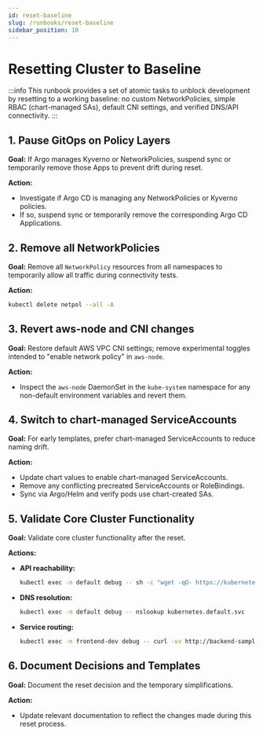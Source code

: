 ```yaml
---
id: reset-baseline
slug: /runbooks/reset-baseline
sidebar_position: 10
---
```


# Resetting Cluster to Baseline

:::info This runbook provides a set of atomic tasks to unblock development by resetting to a working baseline: no custom NetworkPolicies, simple RBAC (chart-managed SAs), default CNI settings, and verified DNS/API connectivity. :::

## 1. Pause GitOps on Policy Layers

**Goal:** If Argo manages Kyverno or NetworkPolicies, suspend sync or temporarily remove those Apps to prevent drift during reset.

**Action:**

- Investigate if Argo CD is managing any NetworkPolicies or Kyverno policies.
- If so, suspend sync or temporarily remove the corresponding Argo CD Applications.

## 2. Remove all NetworkPolicies

**Goal:** Remove all `NetworkPolicy` resources from all namespaces to temporarily allow all traffic during connectivity tests.

**Action:**

```bash title="Delete all NetworkPolicies"
kubectl delete netpol --all -A
```

## 3. Revert aws-node and CNI changes

**Goal:** Restore default AWS VPC CNI settings; remove experimental toggles intended to "enable network policy" in `aws-node`.

**Action:**

- Inspect the `aws-node` DaemonSet in the `kube-system` namespace for any non-default environment variables and revert them.

## 4. Switch to chart-managed ServiceAccounts

**Goal:** For early templates, prefer chart-managed ServiceAccounts to reduce naming drift.

**Action:**

- Update chart values to enable chart-managed ServiceAccounts.
- Remove any conflicting precreated ServiceAccounts or RoleBindings.
- Sync via Argo/Helm and verify pods use chart-created SAs.

## 5. Validate Core Cluster Functionality

**Goal:** Validate core cluster functionality after the reset.

**Actions:**

- **API reachability:**
  ```bash
  kubectl exec -n default debug -- sh -c "wget -qO- https://kubernetes.default.svc"
  ```
- **DNS resolution:**
  ```bash
  kubectl exec -n default debug -- nslookup kubernetes.default.svc
  ```
- **Service routing:**
  ```bash
  kubectl exec -n frontend-dev debug -- curl -sv http://backend-sample.backend-dev:80/api/health
  ```

## 6. Document Decisions and Templates

**Goal:** Document the reset decision and the temporary simplifications.

**Action:**

- Update relevant documentation to reflect the changes made during this reset process.
